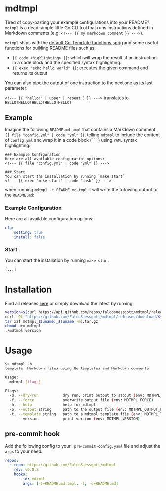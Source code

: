 # mdtmpl

Tired of copy-pasting your example configurations into your README? `mdtmpl` is a dead-simple little Go CLI tool that runs instructions defined in Markdown comments (e.g: `<!--- {{ my markdown comment }} --->`).

`mdtmpl` ships with the [default Go-Template functions](https://pkg.go.dev/text/template#hdr-Functions),[sprig](http://masterminds.github.io/sprig/) and some useful functions for building README files such as:

* `{{ code <highlighting> }}`: which will wrap the result of an instruction in a code block and the specified syntax highlighting.
* `{{ exec "echo hello world" }}`: executes the given command and returns its output

You can also pipe the output of one instruction to the next one as its last parameter:

`<!--- {{ "hello!" | upper | repeat 5 }} --->` translates to `HELLO!HELLO!HELLO!HELLO!HELLO!`

## Example
Imagine the following `README.md.tmpl` that contains a Markdown comment `{{ file "config.yml" | code "yml" }}`, telling `mdtmpl` to include the content of `config.yml` and wrap it in a code block (`` ``` ``) using `YAML` syntax highlighting:

```
### Example Configuration
Here are all available configuration options:
<!--- {{ file "config.yml" | code "yml" }} --->

### Start
You can start the installation by running `make start`
<!--- {{ exec "make start" | code "bash" }} --->
```

when running `mdtmpl -t README.md.tmpl` it will write the following output to the `README.md`:

### Example Configuration
Here are all available configuration options:
<!--- {{ file "Makefile" | code "make" }} --->
```yml
cfg:
    setting: true
    install: false
```

### Start
You can start the installation by running `make start`
<!--- {{ exec "make start" | code "bash" }} --->
```bash
[...]
```

# Installation
Find all releases [here](https://github.com/FalcoSuessgott/mdtmpl/releases) or simply download the latest by running:

```bash
version=$(curl https://api.github.com/repos/falcosuessgott/mdtmpl/releases/latest -s | jq .name -r)
curl -OL "https://github.com/FalcoSuessgott/mdtmpl/releases/download/${version}/mdtmpl_$(uname)_$(uname -m).tar.gz"
tar xzf mdtmpl_$(uname)_$(uname -m).tar.gz
chmod u+x mdtmpl
./mdtmpl version
```

# Usage
```bash
$> mdtmpl -h
template  Markdown files using Go templates and Markdown comments

Usage:
  mdtmpl [flags]

Flags:
  -d, --dry-run           dry run, print output to stdout (env: MDTMPL_DRY_RUN)
  -f, --force             overwrite output file (env: MDTMPL_FORCE)
  -h, --help              help for mdtmpl
  -o, --output string     path to the output file (env: MDTMPL_OUTPUT_FILE) (default "README.md")
  -t, --template string   path to a mdtmpl template file (env: MDTMPL_TEMPLATE_FILE) (default "README.md.tmpl")
      --version           print version (env: MDTMPL_VERSION)
```

## pre-commit hook
Add the following config to your `.pre-commit-config.yaml` file and adjust the `args` to your need:

```yaml
repos:
  - repo: https://github.com/FalcoSuessgott/mdtmpl
    rev: v0.0.2
    hooks:
      - id: mdtmpl
        args: [-t=README.md.tmpl, -f, -o=README.md]
```
